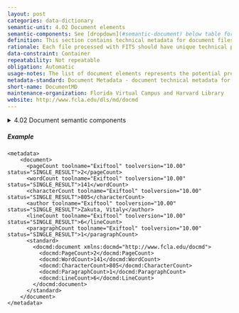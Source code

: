 ```yaml
---
layout: post
categories: data-dictionary
semantic-unit: 4.02 Document elements
semantic-components: See [dropdown](#semantic-document) below table for list of components
definition: This section contains technical metadata for document files. The tools will extract the raw output of the file, and FITS normalizes and consolidates the output into the standard elements.
rationale: Each file processed with FITS should have unique technical properties to support use and rendering.
data-constraint: Container
repeatability: Not repeatable
obligation: Automatic
usage-notes: The list of document elements represents the potential properties of a given file. The actual elements depend on what the tools are able to determine for the file.
metadata-standard: Document Metadata - document technical metadata for digital preservation
short-name: DocumentMD
maintenance-organization: Florida Virtual Campus and Harvard Library
website: http://www.fcla.edu/dls/md/docmd
---
```


<details markdown="1" id="semantic-document">
<summary>4.02 Document semantic components</summary>

4.02.01
: author

4.02.02
: hasAnnotations

4.02.03
: hasOutline

4.02.04
: isProtected

4.02.05
: isRightsManaged

4.02.06
: isTagged

4.02.07
: language

4.02.08
: pageCount

4.02.09
: title

</details>

##### Example

```
<metadata>
    <document>
      <pageCount toolname="Exiftool" toolversion="10.00" status="SINGLE_RESULT">2</pageCount>
      <wordCount toolname="Exiftool" toolversion="10.00" status="SINGLE_RESULT">141</wordCount>
      <characterCount toolname="Exiftool" toolversion="10.00" status="SINGLE_RESULT">805</characterCount>
      <author toolname="Exiftool" toolversion="10.00" status="SINGLE_RESULT">Zakuta, Vitaly</author>
      <lineCount toolname="Exiftool" toolversion="10.00" status="SINGLE_RESULT">6</lineCount>
      <paragraphCount toolname="Exiftool" toolversion="10.00" status="SINGLE_RESULT">1</paragraphCount>
      <standard>
        <docmd:document xmlns:docmd="http://www.fcla.edu/docmd">
          <docmd:PageCount>2</docmd:PageCount>
          <docmd:WordCount>141</docmd:WordCount>
          <docmd:CharacterCount>805</docmd:CharacterCount>
          <docmd:ParagraphCount>1</docmd:ParagraphCount>
          <docmd:LineCount>6</docmd:LineCount>
        </docmd:document>
      </standard>
    </document>
</metadata>
```